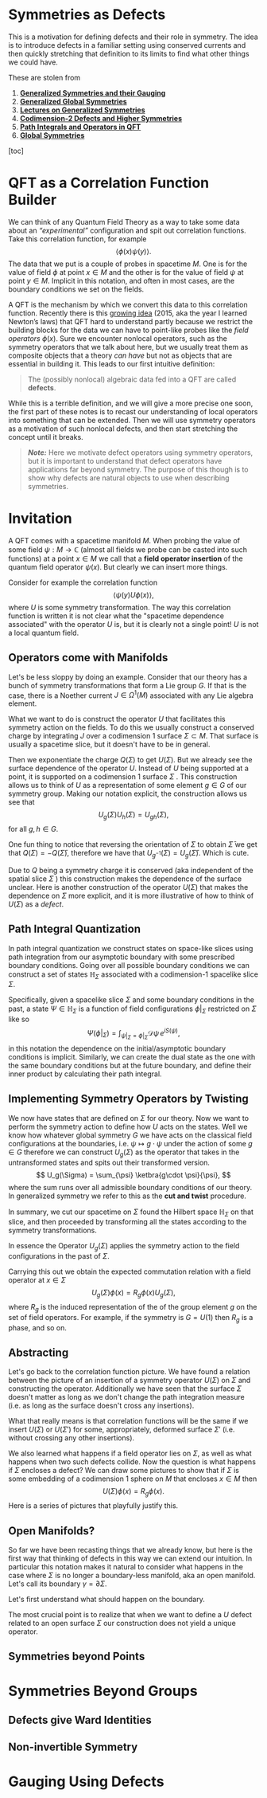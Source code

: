 # Symmetries as Defects

This is a motivation for defining defects and their role in symmetry. The idea is to introduce defects in a familiar setting using conserved currents and then quickly stretching that definition to its limits to find what other things we could have.

These are stolen from

1.  [**Generalized Symmetries and their Gauging**](https://youtu.be/tj7JrjbclWA)
2.  [**Generalized Global Symmetries**](https://arxiv.org/pdf/1412.5148)
3.  [**Lectures on Generalized Symmetries**](https://arxiv.org/pdf/2307.07547)
4.  [**Codimension-2 Defects and Higher Symmetries**](https://arxiv.org/pdf/2208.07367)
5.  [**Path Integrals and Operators in QFT**](http://www.hartmanhep.net/topics2015/4-pathintegrals.pdf) 
6.  [**Global Symmetries**](https://www.youtube.com/watch?v=GZvs-ae4YRA)

[toc]

# QFT as a Correlation Function Builder

We can think of any Quantum Field Theory as a way to take some data about an *“experimental”* configuration and spit out correlation functions. Take this correlation function, for example
$$
\langle \phi(x) \psi(y)\rangle.
$$
The data that we put is a couple of probes in spacetime $M$. One is for the value of field $\phi$ at point $x \in M$ and the other is for the value of field $\psi$ at point $y \in M$. Implicit in this notation, and often in most cases, are the boundary conditions we set on the fields.

A QFT is the mechanism by which we convert this data to this correlation function. Recently there is this [growing idea](https://www.youtube.com/watch?v=GZvs-ae4YRA) (2015, aka the year I learned Newton’s laws) that QFT hard to understand partly because we restrict the building blocks for the data we can have to point-like probes like the *field operators* $\phi(x)$. Sure we encounter nonlocal operators, such as the symmetry operators that we talk about here, but we usually treat them as composite objects that a theory *can have* but not as objects that are essential in building it. This leads to our first intuitive definition:

> The (possibly nonlocal) algebraic data fed into a QFT are called **defects**.

While this is a terrible definition, and we will give a more precise one soon, the first part of these notes is to recast our understanding of local operators into something that can be extended. Then we will use symmetry operators as a motivation of such nonlocal defects, and then start stretching the concept until it breaks.

> ***Note:*** Here we motivate defect operators using symmetry operators, but it is important to understand that defect operators have applications far beyond symmetry. The purpose of this though is to show why defects are natural objects to use when describing symmetries.

# Invitation

A QFT comes with a spacetime manifold $M$. When probing the value of some field $\psi : M \to \mathbb{C}$ (almost all fields we probe can be casted into such functions) at a point $x \in M$ we call that a **field operator insertion** of the quantum field operator $\psi(x)$. But clearly we can insert more things.

Consider for example the correlation function
$$
\langle \psi(y) U\phi(x) \rangle,
$$
where $U$ is some symmetry transformation. The way this correlation function is written it is not clear what the "spacetime dependence associated" with the operator $U$ is, but it is clearly not a single point! $U$ is not a local quantum field.  

## Operators come with Manifolds

Let's be less sloppy by doing an example. Consider that our theory has a bunch of symmetry transformations that form a Lie group $G$. If that is the case, there is a Noether current $J \in \Omega^1(M)$ associated with any Lie algebra element. 

What we want to do is construct the operator $U$ that facilitates this symmetry action on the fields. To do this we usually construct a conserved charge by integrating $J$ over a codimension 1 surface $\Sigma \subset M$. That surface is usually a spacetime slice, but it doesn't have to be in general. 

Then we exponentiate the charge $Q(\Sigma)$ to get $U(\Sigma)$. But we already see the surface dependence of the operator $U$. Instead of $U$ being supported at a point, it is supported on a codimension 1 surface $\Sigma$ . This construction allows us to think of $U$ as a representation of some element $g \in G$ of our symmetry group. Making our notation explicit, the construction allows us see that 
$$
U_g(\Sigma) U_{h}(\Sigma) = U_{gh}(\Sigma),
$$
for all $g,h \in G$. 

One fun thing to notice that reversing the orientation of $\Sigma$ to obtain $\bar \Sigma$ we get that $Q(\Sigma) = - Q(\bar \Sigma)$, therefore we have that $U_{g^{-1}}(\Sigma) = U_{g}(\bar \Sigma)$. Which is cute.

Due to $Q$ being a symmetry charge it is conserved (aka independent of the spatial slice $\Sigma$ ) this construction makes the dependence of the surface unclear. Here is another construction of the operator $U(\Sigma)$ that makes the dependence on $\Sigma$ more explicit, and it is more illustrative of how to think of $U(\Sigma)$ as a *defect*.



## Path Integral Quantization

In path integral quantization we construct states on space-like slices using path integration from our asymptotic boundary with some prescribed boundary conditions. Going over all possible boundary conditions we can construct a set of states $\mathbb{H}_\Sigma$ associated with a codimension-1 spacelike slice $\Sigma$.

Specifically, given a spacelike slice $\Sigma$ and some boundary conditions in the past, a state $\Psi \in \mathbb{H}_\Sigma$ is a function of field configurations $\left.\phi\right|_\Sigma$ restricted on $\Sigma$ like so
$$
\Psi(\left.\phi\right|_\Sigma) = \int_{\left.\psi\right|_\Sigma = \left.\phi\right|_\Sigma} \mathcal{D}\psi\, e^{iS(\psi)},
$$
in this notation the dependence on the initial/asymptotic boundary conditions is implicit. Similarly, we can create the dual state as the one with the same boundary conditions but at the future boundary, and define their inner product by calculating their path integral. 



## Implementing Symmetry Operators by Twisting

We now have states that are defined on $\Sigma$ for our theory. Now we want to perform the symmetry action to define how $U$ acts on the states. Well we know how whatever global symmetry $G$ we have acts on the classical field configurations at the boundaries, i.e. $\psi \mapsto g\cdot \psi$ under the action of some $g \in G$ therefore we can construct $U_g(\Sigma)$ as the operator that takes in the untransformed states and spits out their transformed version.
$$
U_g(\Sigma) = \sum_{\psi} \ketbra{g\cdot \psi}{\psi},
$$
where the sum runs over all admissible boundary conditions of our theory. In generalized symmetry we refer to this as the **cut and twist** procedure. 

In summary, we cut our spacetime on $\Sigma$ found the Hilbert space $\mathbb{H}_\Sigma$ on that slice, and then proceeded by transforming all the states according to the symmetry transformations. 

In essence the Operator $U_g(\Sigma)$ applies the symmetry action to the field configurations in the past of $\Sigma$. 

Carrying this out we obtain the expected commutation relation with a field operator at $x \in \Sigma$ 
$$
U_g(\Sigma) \phi(x) = R_g \phi(x) U_g(\Sigma),
$$
where $R_g$ is the induced representation of the of the group element $g$ on the set of field operators. For example, if the symmetry is $G=U(1)$ then $R_g$ is a phase, and so on. 



## Abstracting

Let's go back to the correlation function picture. We have found a relation between the picture of an insertion of a symmetry operator $U(\Sigma)$ on $\Sigma$ and constructing the operator. Additionally we have seen that the surface $\Sigma$ doesn't matter as long as we don't change the path integration measure (i.e. as long as the surface doesn't cross any insertions).

What that really means is that correlation functions will be the same if we insert $U(\Sigma)$ or $U(\Sigma')$ for some, appropriately, deformed surface $\Sigma'$ (i.e. without crossing any other insertions).

We also learned what happens if a field operator lies on $\Sigma$, as well as what happens when two such defects collide. Now the question is what happens if $\Sigma$ encloses a defect? We can draw some pictures to show that if $\Sigma$ is some embedding of a codimension 1 sphere on $M$ that encloses $x \in M$ then
$$
U(\Sigma) \phi(x) = R_g \phi(x).
$$
Here is a series of pictures that playfully justify this.



## Open Manifolds?

So far we have been recasting things that we already know, but here is the first way that thinking of defects in this way we can extend our intuition. In particular this notation makes it natural to consider what happens in the case where $\Sigma$ is no longer a boundary-less manifold, aka an open manifold. Let's call its boundary $\gamma = \partial \Sigma$. 

Let's first understand what should happen on the boundary. 

The most crucial point is to realize that when we want to define a $U$ defect related to an open surface $\Sigma$ our construction does not yield a unique operator.  



## Symmetries beyond Points



# Symmetries Beyond Groups



## Defects give Ward Identities



## Non-invertible Symmetry





# Gauging Using Defects 

